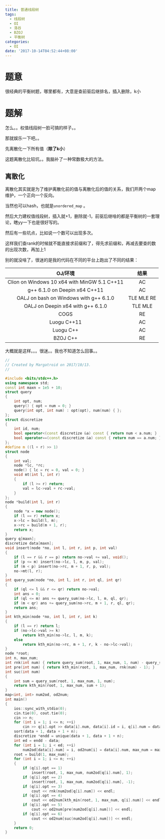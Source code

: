```yaml
---
title: 普通线段树
tags:
  - 线段树
  - OI
  - 洛谷
  - BZOJ
  - 平衡树
categories:
  - OI
date: '2017-10-14T04:52:44+08:00'
---
```


# 题意

很经典的平衡树题，哪里都有，大意是查前驱后继排名，插入删除，k小

<!--more-->

# 题解

怎么。。权值线段树一脸可搞的样子。。

那就娱乐一下吧。。

先离散化一下所有值（**除了k小**）

这题离散化比较坑。。我脑补了一种常数极大的方法。

## 离散化

离散化其实就是为了维护离散化前的值与离散化后的值的关系，我们开两个map维护，一个正向一个反向。

当然也可以hash，也就是`unordered_map` 。

然后大力建权值线段树，插入就+1，删除就-1，前驱后继啥的都是平衡树的一套理论，瞎yy一下也是很好写的。

然后有一些坑点，比如说一个数可以出现多次。

这样我们查rank的时候就不能直接求前缀和了，得先求前缀和，再减去要查的数的出现次数，再加上1

别的就没啥了，很迷的是我的代码在不同的平台上跑出了不同的结果：

|                  OJ/环境                   |     结果     |
| :--------------------------------------: | :--------: |
| Clion on Windows 10 x64 with MinGW 5.1 C++11 |     AC     |
|      g++ 6.1.0 on Deepin x64 C++11       |     AC     |
|  OALJ on bash on Windows with g++ 6.1.0  | TLE MLE RE |
|    OALJ on Deepin x64 with g++ 6.1.0     |  TLE MLE   |
|                   COGS                   |     RE     |
|               Luogu C++11                |     AC     |
|                Luogu C++                 |     AC     |
|                 BZOJ C++                 |     RE     |

大概就是这样。。。很迷。。我也不知道怎么回事。。

``` cpp
//
// Created by Margatroid on 2017/10/13.
//

#include <bits/stdc++.h>
using namespace std;
const int maxn = 1e5 + 10;
struct query
{
    int opt, num;
    query() { opt = num = 0; }
    query(int opt, int num) : opt(opt), num(num) { };
};
struct discretize
{
    int id, num;
    bool operator<(const discretize &a) const { return num < a.num; }
    bool operator==(const discretize &a) const { return num == a.num; }
};
#define m ((l + r) >> 1)
struct node
{
    int val;
    node *lc, *rc;
    node() { lc = rc = 0, val = 0; }
    void mt(int l, int r)
    {
        if (l >= r) return;
        val = lc->val + rc->val;
    }
};
node *build(int l, int r)
{
    node *x = new node();
    if (l == r) return x;
    x->lc = build(l, m);
    x->rc = build(m + 1, r);
    return x;
}
query q[maxn];
discretize data[maxn];
void insert(node *no, int l, int r, int p, int val)
{
    if (l == r && r == p) return no->val += val, void();
    if (p <= m) insert(no->lc, l, m, p, val);
    if (m < p) insert(no->rc, m + 1, r, p, val);
    no->mt(l, r);
}
int query_sum(node *no, int l, int r, int ql, int qr)
{
    if (ql <= l && r <= qr) return no->val;
    int ans = 0;
    if (ql <= m) ans += query_sum(no->lc, l, m, ql, qr);
    if (m < qr) ans += query_sum(no->rc, m + 1, r, ql, qr);
    return ans;
}
int kth_min(node *no, int l, int r, int k)
{
    if (l == r) return l;
    if (no->lc->val >= k)
        return kth_min(no->lc, l, m, k);
    else
        return kth_min(no->rc, m + 1, r, k - no->lc->val);
}
node *root;
int n, max_num;
int rnk(int num) { return query_sum(root, 1, max_num, 1, num) - query_sum(root, 1, max_num, num, num) + 1; }
int pre(int num) { return kth_min(root, 1, max_num, rnk(num) - 1); }
int suc(int num)
{
    int sum = query_sum(root, 1, max_num, 1, num);
    return kth_min(root, 1, max_num, sum + 1);
}
map<int, int> num2od, od2num;
int main()
{
    ios::sync_with_stdio(0);
    cin.tie(0), cout.tie(0);
    cin >> n;
    for (int i = 1; i <= n; ++i)
        cin >> q[i].opt >> data[i].num, data[i].id = i, q[i].num = data[i].num;
    sort(data + 1, data + 1 + n);
    discretize *endd = unique(data + 1, data + 1 + n);
    int ed = endd - data;
    for (int i = 1; i < ed; ++i)
        num2od[data[i].num] = i, od2num[i] = data[i].num, max_num = max(max_num, data[i].num);
    root = build(1, max_num);
    for (int i = 1; i <= n; ++i)
    {
        if (q[i].opt == 1)
            insert(root, 1, max_num, num2od[q[i].num], 1);
        if (q[i].opt == 2)
            insert(root, 1, max_num, num2od[q[i].num], -1);
        if (q[i].opt == 3)
            cout << rnk(num2od[q[i].num]) << endl;
        if (q[i].opt == 4)
            cout << od2num[kth_min(root, 1, max_num, q[i].num)] << endl;
        if (q[i].opt == 5)
            cout << od2num[pre(num2od[q[i].num])] << endl;
        if (q[i].opt == 6)
            cout << od2num[suc(num2od[q[i].num])] << endl;
    }
    return 0;
}
```
